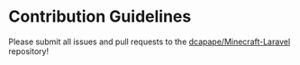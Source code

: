 # Contribution Guidelines

Please submit all issues and pull requests to the [dcapape/Minecraft-Laravel](https://github.com/dcapape/Minecraft-Laravel) repository!

